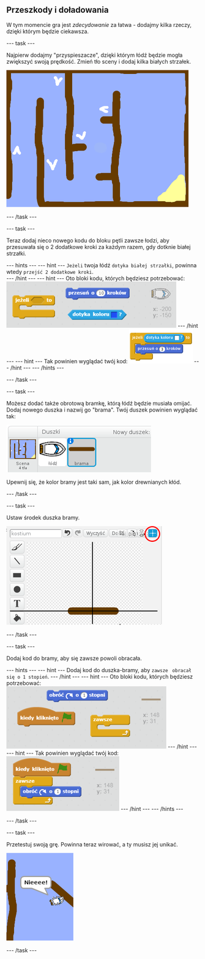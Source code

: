 ## Przeszkody i doładowania

W tym momencie gra jest *zdecydowanie* za łatwa - dodajmy kilka rzeczy, dzięki którym będzie ciekawsza.

--- task ---

Najpierw dodajmy "przyspieszacze", dzięki którym łódź będzie mogła zwiększyć swoją prędkość. Zmień tło sceny i dodaj kilka białych strzałek.

![screenshot](images/boat-boost.png)

--- /task ---

--- task ---

Teraz dodaj nieco nowego kodu do bloku pętli zawsze łodzi, aby przesuwała się o 2 dodatkowe kroki za każdym razem, gdy dotknie białej strzałki.

--- hints --- --- hint --- `Jeżeli` twoja łódź `dotyka białej strzałki`, powinna wtedy `przejść 2 dodatkowe kroki`.  
--- /hint --- --- hint --- Oto bloki kodu, których będziesz potrzebować: ![screenshot](images/boat-boost-blocks.png) --- /hint --- --- hint --- Tak powinien wyglądać twój kod: ![screenshot](images/boat-boost-code.png) --- /hint --- --- /hints ---

--- /task ---

--- task ---

Możesz dodać także obrotową bramkę, którą łódź będzie musiała omijać. Dodaj nowego duszka i nazwij go "brama". Twój duszek powinien wyglądać tak:

![screenshot](images/boat-gate.png)

Upewnij się, że kolor bramy jest taki sam, jak kolor drewnianych kłód.

--- /task ---

--- task ---

Ustaw środek duszka bramy.

![screenshot](images/boat-center.png)

--- /task ---

--- task ---

Dodaj kod do bramy, aby się zawsze powoli obracała.

--- hints --- --- hint --- Dodaj kod do duszka-bramy, aby `zawsze ` `obracał się o 1 stopień`. --- /hint --- --- hint --- Oto bloki kodu, których będziesz potrzebować: ![screenshot](images/boat-spin-blocks.png) --- /hint --- --- hint --- Tak powinien wyglądać twój kod: ![screenshot](images/boat-spin-code.png) --- /hint --- --- /hints ---

--- /task ---

--- task ---

Przetestuj swoją grę. Powinna teraz wirować, a ty musisz jej unikać.

![screenshot](images/boat-gate-test.png)

--- /task ---